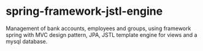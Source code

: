 # spring-framework-jstl-engine

Management of bank accounts, employees and groups, using framework spring with MVC design pattern, JPA, JSTL template engine for views and a mysql database.
